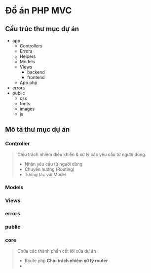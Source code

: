 # Đồ án PHP MVC

## Cấu trúc thư mục dự án
- app
  - Controllers
  - Errors
  - Helpers
  - Models
  - Views
    - backend
    - frontend
  - App.php
- errors
- public
  - css
  - fonts
  - images
  - js

## Mô tả thư mục dự án
### Controller
> Chịu trách nhiệm điều khiển & xử lý các yêu cầu từ người dùng.
> * Nhận yêu cầu từ người dùng
> * Chuyển hướng (Routing)
> * Tương tác với Model
### Models
### Views
### errors
### public
### core
> Chứa các thành phần cốt lõi của dự án
> * Route.php **Chịu trách nhiệm xử lý router**
> * 